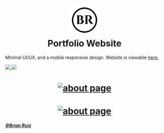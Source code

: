 <h1 align="center">
    <img alt="logo" title="br logo" src="https://github.com/BrianRuizy/portfolio-website-3.0/blob/master/Misc/BR%20logo%20blk.png" width="100"> </br>
    Portfolio Website
</h1>

Minimal UI/UX, and a mobile responsive design. Website is viewable <a href="https://brianruizy.github.io/portfolio-website/index.html" target="_blank">here. 
    
![](https://camo.githubusercontent.com/d0f65430681b67b7104f6130ada8c098ec5f66ba/68747470733a2f2f696d672e736869656c64732e696f2f62616467652f636f64652532307374796c652d7374616e646172642d627269676874677265656e2e7376673f7374796c653d666c6174)
![](https://camo.githubusercontent.com/a307f74a14e41e762300323414ddef81f3d53ae2/68747470733a2f2f696d672e736869656c64732e696f2f6769746875622f6c6963656e73652f736f757263657265722d696f2f736f757263657265722d6170702e7376673f636f6c6f72423d666630303030)

<h1 align="center">
    <img alt="about page" title="website" src="https://github.com/BrianRuizy/portfolio-website/blob/master/Misc/portfolio-website-phones-mockup.png">
</h1>


   
    
<h1 align="center">
    <img alt="about page" title="website" src="https://github.com/BrianRuizy/portfolio-website/blob/dev/Misc/about-page2.png">
</h1>


##### ©[Brian Ruiz](https://github.com/BrianRuizy)

